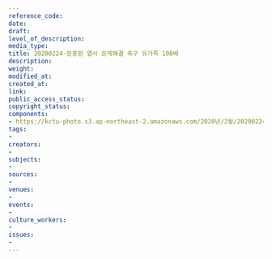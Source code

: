 ```yaml
---
reference_code: 
date: 
draft: 
level_of_description: 
media_type: 
title: 20200224-문중원 열사 문제해결 촉구 유가족 108배
description: 
weight: 
modified_at: 
created_at: 
link: 
public_access_status: 
copyright_status: 
components:
- https://kctu-photo.s3.ap-northeast-2.amazonaws.com/2020년/2월/20200224-문중원+열사+문제해결+촉구+유가족+108배/photo_2020-02-24_15-23-39.jpg
tags:
- 
creators:
- 
subjects:
- 
sources:
- 
venues:
- 
events:
- 
culture_workers:
- 
issues:
- 
---
```

